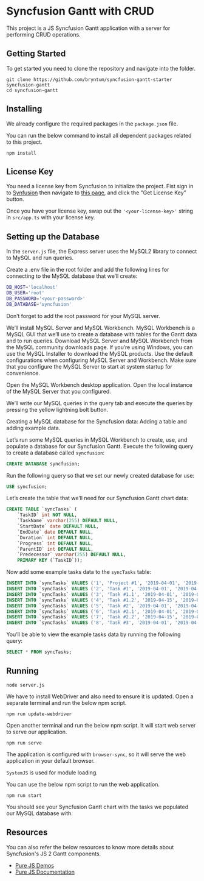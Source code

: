 # Syncfusion Gantt with CRUD

This project is a JS Syncfusion Gantt application with a server for performing CRUD operations.

## Getting Started

To get started you need to clone the repository and navigate into the folder.

```
git clone https://github.com/bryntum/syncfusion-gantt-starter syncfusion-gantt
cd syncfusion-gantt
```

## Installing

We already configure the required packages in the `package.json` file.

You can run the below command to install all dependent packages related to this project.

```
npm install
```

## License Key

You need a license key from Syncfusion to initialize the project. Fist sign in to [Synfusion]() then navigate to [this page](https://www.syncfusion.com/account/manage-trials/downloads), and click the "Get License Key" button.

Once you have your license key, swap out the `'<your-license-key>'` string in `src/app.ts` with your license key.

## Setting up the Database

In the `server.js` file, the Express server uses the MySQL2 library to connect to MySQL and run queries.

Create a .env file in the root folder and add the following lines for connecting to the MySQL database that we’ll create:

```bash
DB_HOST='localhost'
DB_USER='root'
DB_PASSWORD='<your-password>'
DB_DATABASE='syncfusion'
```

Don’t forget to add the root password for your MySQL server.

We’ll install MySQL Server and MySQL Workbench. MySQL Workbench is a MySQL GUI that we’ll use to create a database with tables for the Gantt data and to run queries. Download MySQL Server and MySQL Workbench from the MySQL community downloads page. If you’re using Windows, you can use the MySQL Installer to download the MySQL products. Use the default configurations when configuring MySQL Server and Workbench. Make sure that you configure the MySQL Server to start at system startup for convenience.

Open the MySQL Workbench desktop application. Open the local instance of the MySQL Server that you configured.

We’ll write our MySQL queries in the query tab and execute the queries by pressing the yellow lightning bolt button.

Creating a MySQL database for the Syncfusion data: Adding a table and adding example data.

Let’s run some MySQL queries in MySQL Workbench to create, use, and populate a database for our Syncfusion Gantt. Execute the following query to create a database called `syncfusion`:

```sql
CREATE DATABASE syncfusion;
```

Run the following query so that we set our newly created database for use:

```sql
USE syncfusion;
```

Let’s create the table that we’ll need for our Syncfusion Gantt chart data:

```sql
CREATE TABLE `syncTasks` (
    `TaskID` int NOT NULL,
    `TaskName` varchar(255) DEFAULT NULL,
    `StartDate` date DEFAULT NULL,
    `EndDate` date DEFAULT NULL,
    `Duration` int DEFAULT NULL,
    `Progress` int DEFAULT NULL,
    `ParentID` int DEFAULT NULL,
    `Predecessor` varchar(255) DEFAULT NULL,
    PRIMARY KEY (`TaskID`));
```

Now add some example tasks data to the `syncTasks` table:

```sql
INSERT INTO `syncTasks` VALUES ('1', 'Project #1', '2019-04-01', '2019-04-30', '22', '37', NULL, NULL);
INSERT INTO `syncTasks` VALUES ('2', 'Task #1', '2019-04-01', '2019-04-30', '22', '22', '1', NULL);
INSERT INTO `syncTasks` VALUES ('3', 'Task #1.1', '2019-04-01', '2019-04-12', '10', '50', '2', NULL);
INSERT INTO `syncTasks` VALUES ('4', 'Task #1.2', '2019-04-15', '2019-04-30', '12', '0', '2', '3 FS');
INSERT INTO `syncTasks` VALUES ('5', 'Task #2', '2019-04-01', '2019-04-29', '21', '53', '1', NULL);
INSERT INTO `syncTasks` VALUES ('6', 'Task #2.1', '2019-04-01', '2019-04-12', '10', '90', '5', '');
INSERT INTO `syncTasks` VALUES ('7', 'Task #2.2', '2019-04-15', '2019-04-29', '11', '21', '5', '6 FS');
INSERT INTO `syncTasks` VALUES ('8', 'Task #3', '2019-04-01', '2019-04-08', '6', '0', '1', NULL);
```

You’ll be able to view the example tasks data by running the following query:

```sql
SELECT * FROM syncTasks;
```

## Running

```
node server.js
```

We have to install WebDriver and also need to ensure it is updated. Open a separate terminal and run the below npm script.

```
npm run update-webdriver
```

Open another terminal and run the below npm script. It will start web server to serve our application.

```
npm run serve
```

The application is configured with `browser-sync`, so it will serve the web application in your default browser.

`SystemJS` is used for module loading.

You can use the below npm script to run the web application.

```
npm run start
```

You should see your Syncfusion Gantt chart with the tasks we populated our MySQL database with.

## Resources

You can also refer the below resources to know more details about Syncfusion's JS 2 Gantt components.

- [Pure JS Demos](http://ej2.syncfusion.com/demos/)
- [Pure JS Documentation](http://ej2.syncfusion.com/documentation/)
